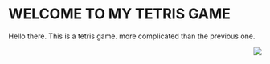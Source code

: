 <h1>WELCOME TO MY TETRIS GAME</h1>

<p>Hello there. This is a tetris game. more complicated than the previous one.</p>

<img align="right" src="https://user-images.githubusercontent.com/119101655/216426880-dab9cebd-6529-4115-8e8c-46f44b0787fe.png">


